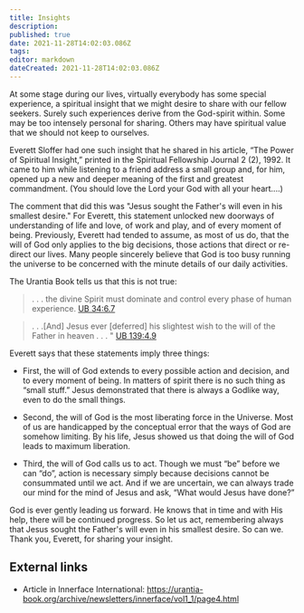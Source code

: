 ```yaml
---
title: Insights
description: 
published: true
date: 2021-11-28T14:02:03.086Z
tags: 
editor: markdown
dateCreated: 2021-11-28T14:02:03.086Z
---
```


At some stage during our lives, virtually everybody has some special experience, a spiritual insight that we might desire to share with our fellow seekers. Surely such experiences derive from the God-spirit within. Some may be too intensely personal for sharing. Others may have spiritual value that we should not keep to ourselves.

Everett Sloffer had one such insight that he shared in his article, “The Power of Spiritual Insight,” printed in the Spiritual Fellowship Journal 2 (2), 1992. It came to him while listening to a friend address a small group and, for him, opened up a new and deeper meaning of the first and greatest commandment. (You should love the Lord your God with all your heart....)

The comment that did this was "Jesus sought the Father's will even in his smallest desire." For Everett, this statement unlocked new doorways of understanding of life and love, of work and play, and of every moment of being. Previously, Everett had tended to assume, as most of us do, that the will of God only applies to the big decisions, those actions that direct or re-direct our lives. Many people sincerely believe that God is too busy running the universe to be concerned with the minute details of our daily activities.

The Urantia Book tells us that this is not true:

> . . . the divine Spirit must dominate and control every phase of human experience. [UB 34:6.7](/en/The_Urantia_Book/34#p6_7)

> . . .[And] Jesus ever [deferred] his slightest wish to the will of the Father in heaven . . . " [UB 139:4.9](/en/The_Urantia_Book/139#p4_9)

Everett says that these statements imply three things:

* First, the will of God extends to every possible action and decision, and to every moment of being. In matters of spirit there is no such thing as “small stuff.” Jesus demonstrated that there is always a Godlike way, even to do the small things.

* Second, the will of God is the most liberating force in the Universe. Most of us are handicapped by the conceptual error that the ways of God are somehow limiting. By his life, Jesus showed us that doing the will of God leads to maximum liberation.

* Third, the will of God calls us to act. Though we must “be” before we can “do”, action is necessary simply because decisions cannot be consummated until we act. And if we are uncertain, we can always trade our mind for the mind of Jesus and ask, “What would Jesus have done?”

God is ever gently leading us forward. He knows that in time and with His help, there will be continued progress. So let us act, remembering always that Jesus sought the Father's will even in his smallest desire. So can we. Thank you, Everett, for sharing your insight.

## External links

* Article in Innerface International: https://urantia-book.org/archive/newsletters/innerface/vol1_1/page4.html